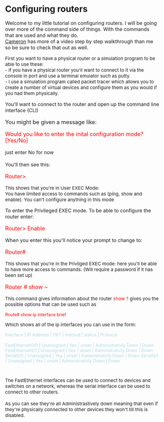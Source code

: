 # Configuring routers
<p style="font-size:16px">
Welcome to my little tutorial on configuring routers. I will be going over more of the command side of things. With the commands that are used and what they do.<br>
<a href="https://nevexo.space/networking/2021/02/24/cisco-packet-tracer-basic.html">Cameron</a>
has more of a video step by step walkthrough than me so be sure to check that out as well.
</p>

<p style="font-size:15px">
First you want to have a physical router or a simulation program to be able to use these: <br>
- if you have a physical router you'll want to connect to it via the console in port and use a terminal emulator such as putty.
<br>
- I use a simulation program called packet tracer which allows you to create a number of virtual devices and configure them as you would if you had them physically.</p>

<p style="font-size:16px">
You'll want to connect to the router and open up the command line interface (CLI)
</p>

<p style="font-size:18px">
You might be given a message like:</p>
<p style="font-size:18px;color:Red">
Would you like to enter the inital configuration mode? [Yes/No]
</p>
<p style="font-size:16px">
just enter No for now<br><br>
You'll then see this:
</p>
<p style="font-size:18px;color:Red">
Router></p> <p style="font-size:15px">This shows that you're in User EXEC Mode:<br> You have limited access to commands such as (ping, show and enable). You can't configure anything in this mode</p>

<p style="font-size:16px">
To enter the Privileged EXEC mode. To be able to configure the router enter:
</p>
<p style="font-size:18px;color:red">
Router> Enable</p>
<p style="font-size:16px">
When you enter this you'll notice your prompt to change to:</p>
<p style="font-size:18px;color:red">
Router#</p>
<p style="font-size:15px">
This shows that you're in the Privilged EXEC mode: here you'll be  able to have more access to commands. (Will require a password if it has been set up) </p>

<p style="font-size:18px;color:red">
Router # show ~
</p>
<p style="font-size:15px">
This command gives information about the router  <e style="color:red"> show ?</e> gives you the possible options that can be used such as </p>
<p style ="font_size:18px;color:Red">
Route# show ip interface brief</p>
<p style="font-size:15px">
Which shows all of the ip interfaces you can use in the form:</p>
<p style="font-size:14px;color:lightblue">
Interface | IP Address | OK? | method | status | Protocol<br><br>
FastEthernet0/0 | Unassigned | Yes | unset  | Administrativly Down | Down
FastEthernet0/1 | Unassigned | Yes | unset | Administrativly Down | Down
Serial0/0 | Unassigned | Yes | unset  | Administrativly Down | Down
Serial0/1 | Unassigned | Yes | unset | Administrativly Down | Down</p><br>
<p style="font-size:15px">
The FastEthernet interfaces can be used to connect to devices and switches on a network, whereas the serial interface can be used to connect to other routers.<br><br>
As you can see they're all Administrastively down meaning that even if they're physically connected to other devices they won't till this is disabled.</p>